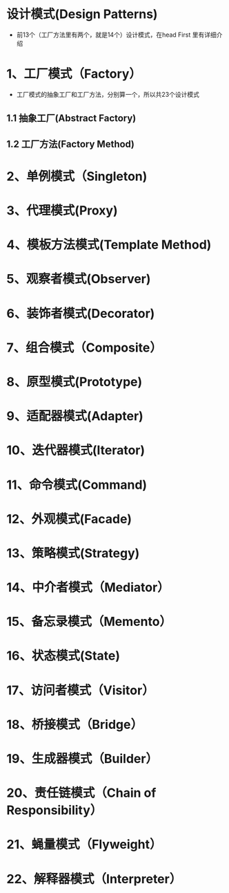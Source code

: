 # 设计模式(Design Patterns)

- 前13个（工厂方法里有两个，就是14个）设计模式，在head First 里有详细介绍

# 1、工厂模式（Factory）

- 工厂模式的抽象工厂和工厂方法，分别算一个，所以共23个设计模式

## 1.1 抽象工厂(Abstract Factory)



## 1.2 工厂方法(Factory Method)



# 2、单例模式（Singleton)



# 3、代理模式(Proxy)



# 4、模板方法模式(Template Method)



# 5、观察者模式(Observer)



# 6、装饰者模式(Decorator)



# 7、组合模式（Composite）



# 8、原型模式(Prototype)



# 9、适配器模式(Adapter)



# 10、迭代器模式(Iterator)



# 11、命令模式(Command)





# 12、外观模式(Facade)



# 13、策略模式(Strategy)



# 14、中介者模式（Mediator）



# 15、备忘录模式（Memento）



# 16、状态模式(State)



# 17、访问者模式（Visitor）



# 18、桥接模式（Bridge）



# 19、生成器模式（Builder）



# 20、责任链模式（Chain of Responsibility）



# 21、蝇量模式（Flyweight）



# 22、解释器模式（Interpreter）

